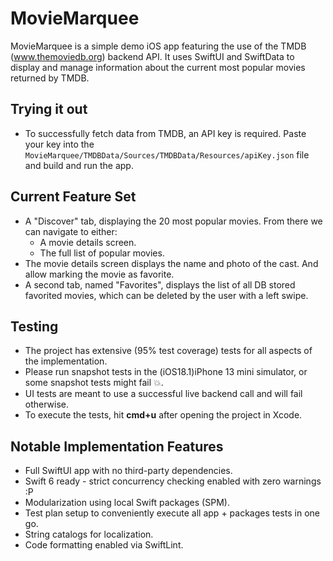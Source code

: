 # MovieMarquee

MovieMarquee is a simple demo iOS app featuring the use of the TMDB (www.themoviedb.org) backend API.
It uses SwiftUI and SwiftData to display and manage information about the current most popular movies returned by TMDB.

## Trying it out

- To successfully fetch data from TMDB, an API key is required. 
  Paste your key into the `MovieMarquee/TMDBData/Sources/TMDBData/Resources/apiKey.json` file and build and run the app.

## Current Feature Set

- A "Discover" tab, displaying the 20 most popular movies. 
  From there we can navigate to either:
    - A movie details screen.
    - The full list of popular movies.
- The movie details screen displays the name and photo of the cast. And allow marking the movie as favorite.
- A second tab, named "Favorites", displays the list of all DB stored favorited movies, which can be deleted by the user with a left swipe.

## Testing

- The project has extensive (95% test coverage) tests for all aspects of the implementation.
- Please run snapshot tests in the (iOS18.1)iPhone 13 mini simulator, or some snapshot tests might fail 💥.
- UI tests are meant to use a successful live backend call and will fail otherwise. 
- To execute the tests, hit **cmd+u** after opening the project in Xcode.

## Notable Implementation Features

- Full SwiftUI app with no third-party dependencies.
- Swift 6 ready - strict concurrency checking enabled with zero warnings :P
- Modularization using local Swift packages (SPM).
- Test plan setup to conveniently execute all app + packages tests in one go.
- String catalogs for localization.
- Code formatting enabled via SwiftLint.
